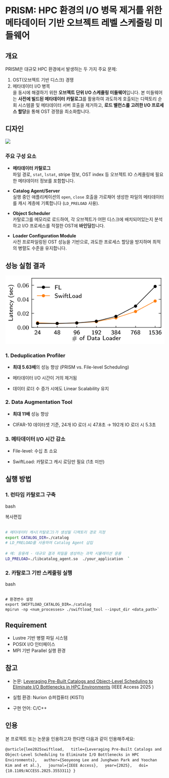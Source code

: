 # PRISM: HPC 환경의 I/O 병목 제거를 위한 메타데이터 기반 오브젝트 레벨 스케줄링 미들웨어

## 개요

PRISM은 대규모 HPC 환경에서 발생하는 두 가지 주요 문제: 
1. OST(오브젝트 기반 디스크) 경쟁 
2. 메타데이터 I/O 병목  
을 동시에 해결하기 위한 **오브젝트 단위 I/O 스케줄링 미들웨어**입니다. 본 미들웨어는 **사전에  빌드된 메타데이터 카탈로그**를 활용하여 과도하게 호출되는 디렉토리 순회 시스템콜 및 메타데이터 서버 호출을 제거하고, **로드 밸런스를 고려한 I/O 프로세스 할당**을 통해 OST 경쟁을 최소화합니다.

## 디자인


<img src="doc/img/swiftload_architecture.png" width="600"/>


### 주요 구성 요소

- **메타데이터 카탈로그**  
    파일 경로, `stat`, `lstat`, stripe 정보, OST index 등 오브젝트 IO 스케줄링에 필요한 메타데이터 정보를 포함합니다.
    
- **Catalog Agent/Server**  
    실행 중인 애플리케이션의 `open`, `close` 호출을 가로채어 생성한 파일의  메타데이터를 캐시 계층에 기록합니다 (`LD_PRELOAD` 사용).
    
- **Object Scheduler**  
    카탈로그를 메모리로 로드하여, 각 오브젝트가 어떤 디스크에 배치되어있는지 분석하고 I/O 프로세스를 적절한 OST에 **바인딩**합니다.
    
- **Loader Configuration Module**  
    사전 프로파일링된 OST 성능을 기반으로, 과도한 프로세스 할당을 방지하며 최적의 병렬도 수준을 유지합니다.
    



## 성능 실험 결과


<img src="doc/img/swiftload_latency.png" width="600"/>

### 1. Deduplication Profiler

- **최대 5.63배**의 성능 향상 (PRISM vs. File-level Scheduling)
    
- 메타데이터 I/O 시간이 거의 제거됨
    
- 데이터 로더 수 증가 시에도 Linear Scalability 유지
    
### 2. Data Augmentation Tool

- **최대 11배** 성능 향상
    
- CIFAR-10 데이터셋 기준, 24개 IO 로더 시 47.8초 → 192개  IO 로더 시 5.3초
    

### 3. 메타데이터 I/O 시간 감소

- File-level: 수십 초 소요
    
- SwiftLoad: 카탈로그 캐시 로딩만 필요 (1초 미만)


## 실행 방법

### 1. 런타임 카탈로그 구축

bash

복사편집
```sh

# 메타데이터 캐시(카탈로그)가 생성될 디렉토리 경로 지정 
export CATALOG_DIR=./catalog 
# LD_PRELOAD를 사용하여 Catalog Agent 삽입 

# 예: 응용례 - 대규모 결과 파일을 생성하는 과학 시뮬레이션 응용
LD_PRELOAD=./libcatalog_agent.so  ./your_application  `

```

### 2. 카탈로그 기반 스케줄링 실행

bash

```

# 환경변수 설정 
export SWIFTLOAD_CATALOG_DIR=./catalog 
mpirun -np <num_processes> ./swiftload_tool --input_dir <data_path>`

```

## Requirement

- Lustre 기반 병렬 파일 시스템
- POSIX I/O 인터페이스
- MPI 기반 Parallel 실행 환경
    

## 참고

- 논문: [Leveraging Pre-Built Catalogs and Object-Level Scheduling to Eliminate I/O Bottlenecks in HPC Environments](https://discos.sogang.ac.kr/file/2025/intl_jour/IEEE_ACCESS_2025_S_Lee.pdf) (IEEE Access 2025 )
    
- 실험 환경: Nurion 슈퍼컴퓨터 (KISTI)
    
- 구현 언어: C/C++
    

## 인용

본 프로젝트 또는 논문을 인용하고자 한다면 다음과 같이 인용해주세요: 


`@article{lee2025swiftload,   title={Leveraging Pre-Built Catalogs and Object-Level Scheduling to Eliminate I/O Bottlenecks in HPC Environments},   author={Seoyeong Lee and Junghwan Park and Yoochan Kim and et al.},   journal={IEEE Access},   year={2025},   doi={10.1109/ACCESS.2025.3553311} }`
